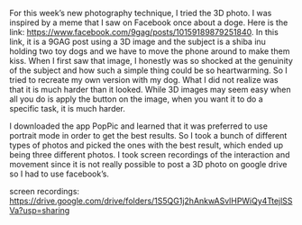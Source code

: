 For this week’s new photography technique, I tried the 3D photo. I was inspired by a meme that I saw on Facebook once about a doge. Here is the link: https://www.facebook.com/9gag/posts/10159189879251840. In this link, it is a 9GAG post using a 3D image and the subject is a shiba inu holding two toy dogs and we have to move the phone around to make them kiss. When I first saw that image, I honestly was so shocked at the genuinity of the subject and how such a simple thing could be so heartwarming. So I tried to recreate my own version with my dog. What I did not realize was that it is much harder than it looked. While 3D images may seem easy when all you do is apply the button on the image, when you want it to do a specific task, it is much harder. 

I downloaded the app PopPic and learned that it was preferred to use portrait mode in order to get the best results. So I took a bunch of different types of photos and picked the ones with the best result, which ended up being three different photos. I took screen recordings of the interaction and movement since it is not really possible to post a 3D photo on google drive so I had to use facebook’s. 

screen recordings: https://drive.google.com/drive/folders/1S5QG1j2hAnkwASvlHPWiQy4TtejlSSVa?usp=sharing 
